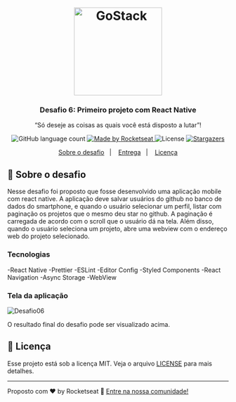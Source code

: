 <h1 align="center">
    <img alt="GoStack" src="https://rocketseat-cdn.s3-sa-east-1.amazonaws.com/bootcamp-header.png" width="200px" />
</h1>

<h3 align="center">
  Desafio 6: Primeiro projeto com React Native
</h3>

<p align="center">“Só deseje as coisas as quais você está disposto a lutar”!</p>

<p align="center">
  <img alt="GitHub language count" src="https://img.shields.io/github/languages/count/rocketseat/bootcamp-gostack-desafio-06?color=%2304D361">

  <a href="https://rocketseat.com.br">
    <img alt="Made by Rocketseat" src="https://img.shields.io/badge/made%20by-Rocketseat-%2304D361">
  </a>

  <img alt="License" src="https://img.shields.io/badge/license-MIT-%2304D361">

  <a href="https://github.com/Rocketseat/bootcamp-gostack-desafio-06/stargazers">
    <img alt="Stargazers" src="https://img.shields.io/github/stars/rocketseat/bootcamp-gostack-desafio-06?style=social">
  </a>
</p>

<p align="center">
  <a href="#rocket-sobre-o-desafio">Sobre o desafio</a>&nbsp;&nbsp;&nbsp;|&nbsp;&nbsp;&nbsp;
  <a href="#-entrega">Entrega</a>&nbsp;&nbsp;&nbsp;|&nbsp;&nbsp;&nbsp;
  <a href="#memo-licença">Licença</a>
</p>

## :rocket: Sobre o desafio

Nesse desafio foi proposto que fosse desenvolvido uma aplicação mobile com react native. A aplicação deve salvar usuários do github no banco de dados do smartphone, e quando o usuário selecionar um perfil, listar com paginação os projetos que o mesmo deu star no github. A paginação é carregada de acordo com o scroll que o usuário dá na tela. Além disso, quando o usuário seleciona um projeto, abre uma webview com o endereço web do projeto selecionado.

### Tecnologias

-React Native
-Prettier
-ESLint
-Editor Config
-Styled Components
-React Navigation
-Async Storage
-WebView

### Tela da aplicação

![Desafio06](https://ibb.co/5BG5KLK)

O resultado final do desafio pode ser visualizado acima.

## :memo: Licença

Esse projeto está sob a licença MIT. Veja o arquivo [LICENSE](LICENSE.md) para mais detalhes.

---

Proposto com ♥ by Rocketseat :wave: [Entre na nossa comunidade!](https://discordapp.com/invite/gCRAFhc)
